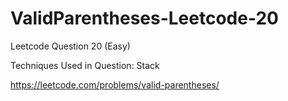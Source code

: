 # ValidParentheses-Leetcode-20

Leetcode Question 20 (Easy)

Techniques Used in Question:
Stack

https://leetcode.com/problems/valid-parentheses/
